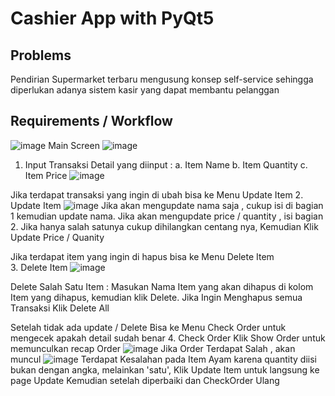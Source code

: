 

# Cashier App with PyQt5 

## Problems 
Pendirian Supermarket terbaru mengusung konsep self-service sehingga diperlukan adanya sistem kasir yang dapat membantu pelanggan




## Requirements / Workflow 
![image](https://raw.githubusercontent.com/fakhrirobi/cashier_app/main/assets/WorkFlow.png)
Main Screen 
![image](https://raw.githubusercontent.com/fakhrirobi/cashier_app/main/assets/main_screen.PNG)
1. Input Transaksi 
   Detail yang diinput : 
   a. Item Name 
   b. Item Quantity 
   c. Item Price 
   ![image](https://raw.githubusercontent.com/fakhrirobi/cashier_app/main/test_result/Test1_a.PNG)

Jika terdapat transaksi yang ingin di ubah bisa ke Menu Update Item 
2. Update Item 
![image](https://raw.githubusercontent.com/fakhrirobi/cashier_app/main/assets/Update%20Item.png)
Jika akan mengupdate nama saja , cukup isi di bagian 1 kemudian update nama. 
Jika akan mengupdate price / quantity , isi bagian 2. Jika hanya salah satunya cukup dihilangkan centang nya, Kemudian Klik Update Price / Quanity 

Jika terdapat item yang ingin di hapus bisa ke Menu Delete Item  
3. Delete Item 
![image](https://raw.githubusercontent.com/fakhrirobi/cashier_app/main/assets/Delete%20Item.PNG)

Delete Salah Satu Item : Masukan Nama Item yang akan dihapus di kolom Item yang dihapus, kemudian klik Delete. 
Jika Ingin Menghapus semua Transaksi Klik Delete All 

Setelah tidak ada update / Delete Bisa ke Menu Check Order untuk mengecek apakah detail sudah benar 
4. Check Order 
Klik Show Order untuk memunculkan recap Order
![image](https://raw.githubusercontent.com/fakhrirobi/cashier_app/main/assets/Show%20Order%20Click.jpg)
Jika Order Terdapat Salah , akan muncul 
![image](https://raw.githubusercontent.com/fakhrirobi/cashier_app/main/assets/CheckOrder_Salah.PNG)
Terdapat Kesalahan pada Item Ayam karena quantity diisi bukan dengan angka, melainkan 'satu', Klik Update Item untuk langsung ke page Update 
Kemudian setelah diperbaiki dan CheckOrder Ulang 



   





